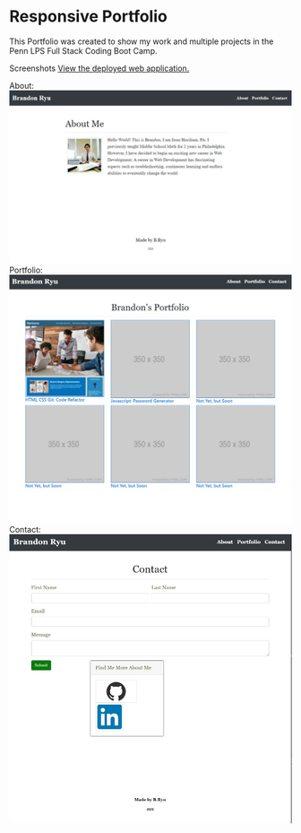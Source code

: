 # Responsive Portfolio

This Portfolio was created to show my work and multiple projects in the Penn LPS Full Stack Coding Boot Camp.

Screenshots
[View the deployed web application.](https://bryu0116.github.io/Responsive-Portfolio/)

About:
<img src="Assets/AboutScreenshot.jpg" alt="About screenshot">
Portfolio:
<img src="Assets/PortfolioScreenshot.jpg" alt="Portfolio page screenshot">
Contact:
<img src="Assets/ContactScreenshot.jpg" alt="Contact page screenshot">